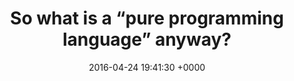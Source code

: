 ---
title: "So what is a “pure programming language” anyway?"
date: 2016-04-24 19:41:30 +0000
url: http://researchblogs.cs.bham.ac.uk/thelablunch/2016/04/so-what-is-a-pure-programming-language-anyway/
---